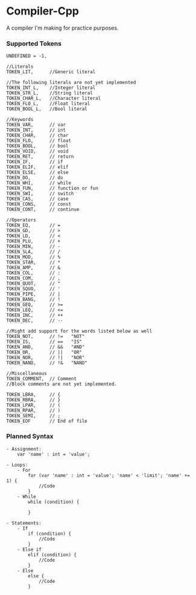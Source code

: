 # Compiler-Cpp
A compiler I'm making for practice purposes.

### Supported Tokens

    UNDEFINED = -1,

    //Literals
    TOKEN_LIT,      //Generic literal
    
    //The following literals are not yet implemented
    TOKEN_INT_L,    //Integer literal
    TOKEN_STR_L,    //String literal
    TOKEN_CHAR_L,   //Character literal
    TOKEN_FLO_L,    //Float literal
    TOKEN_BOOL_L,   //Bool literal

    //Keywords
    TOKEN_VAR,      // var
    TOKEN_INT,      // int
    TOKEN_CHAR,     // char
    TOKEN_FLO,      // float
    TOKEN_BOOL,     // bool
    TOKEN_VOID,     // void
    TOKEN_RET,      // return
    TOKEN_IF,       // if
    TOKEN_ELIF,     // elif
    TOKEN_ELSE,     // else
    TOKEN_DO,       // do
    TOKEN_WHI,      // while
    TOKEN_FUN,      // function or fun
    TOKEN_SWI,      // switch
    TOKEN_CAS,      // case
    TOKEN_CONS,     // const
    TOKEN_CONT,     // continue

    //Operators
    TOKEN_EQ,       // =
    TOKEN_GD,       // >
    TOKEN_LD,       // <
    TOKEN_PLU,      // +
    TOKEN_MIN,      // -
    TOKEN_SLA,      // /
    TOKEN_MOD,      // %
    TOKEN_STAR,     // *
    TOKEN_AMP,      // &
    TOKEN_COL,      // :
    TOKEN_COM,      // ,
    TOKEN_QUOT,     // "
    TOKEN_SQUO,     // '
    TOKEN_PIPE,     // |
    TOKEN_BANG,     // !
    TOKEN_GEQ,      // >=
    TOKEN_LEQ,      // <=
    TOKEN_INC,      // ++
    TOKEN_DEC,      // --
    
    //Might add support for the words listed below as well
    TOKEN_NOT,      // !=   "NOT"
    TOKEN_IS,       // ==   "IS"
    TOKEN_AND,      // &&   "AND"
    TOKEN_OR,       // ||   "OR"
    TOKEN_NOR,      // !|   "NOR"
    TOKEN_NAND,     // !&   "NAND"

    //Miscellaneous
    TOKEN_COMMENT,  // Comment
    //Block comments are not yet implemented.
    
    TOKEN_LBRA,     // {
    TOKEN_RBRA,     // }
    TOKEN_LPAR,     // (
    TOKEN_RPAR,     // )
    TOKEN_SEMI,     // ;
    TOKEN_EOF       // End of file

### Planned Syntax

    - Assignment:
        var 'name' : int = 'value';

    - Loops:
        - For
            for (var 'name' : int = 'value'; 'name' < 'limit'; 'name' += 1) {
                //Code
            }
        - While
            while (condition) {
            
            }

    - Statements:
        - If
            if (condition) {
                //Code
            }
        - Else if
            elif (condition) {
                //Code
            }
        - Else 
            else {
                //Code
            }
        
